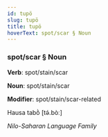 ```yaml
---
id: tupö
slug: tupö
title: tupö
hoverText: spot/scar § Noun
---
```


### spot/scar § Noun

**Verb**: spot/stain/scar

**Noun**: spot/stain/scar

**Modifier**: spot/stain/scar-related

Hausa tabṑ [tə́.bòː]

*Nilo-Saharan Language Family*